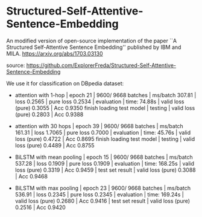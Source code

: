# Structured-Self-Attentive-Sentence-Embedding
An modified version of open-source implementation of the paper ``A Structured Self-Attentive Sentence Embedding'' published by IBM and MILA. 
https://arxiv.org/abs/1703.03130

source: https://github.com/ExplorerFreda/Structured-Self-Attentive-Sentence-Embedding

We use it for classification on DBpedia dataset: 
* attention with 1-hop
| epoch  21 |  9600/ 9668 batches | ms/batch 307.81 | loss 0.2565 | pure loss 0.2534
| evaluation | time: 74.88s | valid loss (pure) 0.3055 | Acc   0.9350
finish loading test model
| testing | valid loss (pure) 0.2803 | Acc   0.9388

* attention with 30 hops
| epoch  39 |  9600/ 9668 batches | ms/batch 161.31 | loss 1.7065 | pure loss 0.7000
| evaluation | time: 45.76s | valid loss (pure) 0.4722 | Acc   0.8695
finish loading test model
| testing | valid loss (pure) 0.4489 | Acc   0.8755

* BiLSTM with mean pooling
| epoch  15 |  9600/ 9668 batches | ms/batch 537.28 | loss 0.1909 | pure loss 0.1909
| evaluation | time: 168.25s | valid loss (pure) 0.3319 | Acc   0.9459
| test set result | valid loss (pure) 0.3088 | Acc   0.9468

* BiLSTM with max pooling
| epoch  23 |  9600/ 9668 batches | ms/batch 536.91 | loss 0.2345 | pure loss 0.2345
| evaluation | time: 169.24s | valid loss (pure) 0.2680 | Acc   0.9416
| test set result | valid loss (pure) 0.2516 | Acc   0.9420
